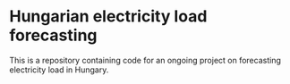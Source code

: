 # Hungarian electricity load forecasting

This is a repository containing code for an ongoing project on forecasting electricity load in Hungary.